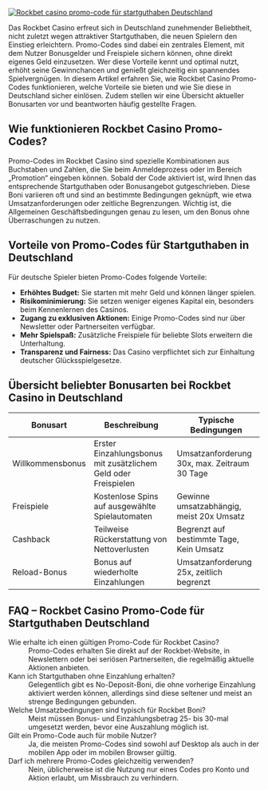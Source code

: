 [![Rockbet casino promo-code für startguthaben Deutschland](https://123-caf.pages.dev/gitsignup.png)](https://vrmoo.ru/Bt82HjjY)

<p>Das Rockbet Casino erfreut sich in Deutschland zunehmender Beliebtheit, nicht zuletzt wegen attraktiver Startguthaben, die neuen Spielern den Einstieg erleichtern. Promo-Codes sind dabei ein zentrales Element, mit dem Nutzer Bonusgelder und Freispiele sichern können, ohne direkt eigenes Geld einzusetzen. Wer diese Vorteile kennt und optimal nutzt, erhöht seine Gewinnchancen und genießt gleichzeitig ein spannendes Spielvergnügen. In diesem Artikel erfahren Sie, wie Rockbet Casino Promo-Codes funktionieren, welche Vorteile sie bieten und wie Sie diese in Deutschland sicher einlösen. Zudem stellen wir eine Übersicht aktueller Bonusarten vor und beantworten häufig gestellte Fragen.</p>  <h2>Wie funktionieren Rockbet Casino Promo-Codes?</h2> <p>Promo-Codes im Rockbet Casino sind spezielle Kombinationen aus Buchstaben und Zahlen, die Sie beim Anmeldeprozess oder im Bereich „Promotion“ eingeben können. Sobald der Code aktiviert ist, wird Ihnen das entsprechende Startguthaben oder Bonusangebot gutgeschrieben. Diese Boni variieren oft und sind an bestimmte Bedingungen geknüpft, wie etwa Umsatzanforderungen oder zeitliche Begrenzungen. Wichtig ist, die Allgemeinen Geschäftsbedingungen genau zu lesen, um den Bonus ohne Überraschungen zu nutzen.</p>  <h2>Vorteile von Promo-Codes für Startguthaben in Deutschland</h2> <p>Für deutsche Spieler bieten Promo-Codes folgende Vorteile:</p> <ul> <li><strong>Erhöhtes Budget:</strong> Sie starten mit mehr Geld und können länger spielen.</li> <li><strong>Risikominimierung:</strong> Sie setzen weniger eigenes Kapital ein, besonders beim Kennenlernen des Casinos.</li> <li><strong>Zugang zu exklusiven Aktionen:</strong> Einige Promo-Codes sind nur über Newsletter oder Partnerseiten verfügbar.</li> <li><strong>Mehr Spielspaß:</strong> Zusätzliche Freispiele für beliebte Slots erweitern die Unterhaltung.</li> <li><strong>Transparenz und Fairness:</strong> Das Casino verpflichtet sich zur Einhaltung deutscher Glücksspielgesetze.</li> </ul>  <h2>Übersicht beliebter Bonusarten bei Rockbet Casino in Deutschland</h2> <table>   <thead>     <tr>       <th>Bonusart</th>       <th>Beschreibung</th>       <th>Typische Bedingungen</th>     </tr>   </thead>   <tbody>     <tr>       <td>Willkommensbonus</td>       <td>Erster Einzahlungsbonus mit zusätzlichem Geld oder Freispielen</td>       <td>Umsatzanforderung 30x, max. Zeitraum 30 Tage</td>     </tr>     <tr>       <td>Freispiele</td>       <td>Kostenlose Spins auf ausgewählte Spielautomaten</td>       <td>Gewinne umsatzabhängig, meist 20x Umsatz</td>     </tr>     <tr>       <td>Cashback</td>       <td>Teilweise Rückerstattung von Nettoverlusten</td>       <td>Begrenzt auf bestimmte Tage, Kein Umsatz</td>     </tr>     <tr>       <td>Reload-Bonus</td>       <td>Bonus auf wiederholte Einzahlungen</td>       <td>Umsatzanforderung 25x, zeitlich begrenzt</td>     </tr>   </tbody> </table>  <h2>FAQ – Rockbet Casino Promo-Code für Startguthaben Deutschland</h2> <dl>   <dt>Wie erhalte ich einen gültigen Promo-Code für Rockbet Casino?</dt>   <dd>Promo-Codes erhalten Sie direkt auf der Rockbet-Website, in Newslettern oder bei seriösen Partnerseiten, die regelmäßig aktuelle Aktionen anbieten.</dd>    <dt>Kann ich Startguthaben ohne Einzahlung erhalten?</dt>   <dd>Gelegentlich gibt es No-Deposit-Boni, die ohne vorherige Einzahlung aktiviert werden können, allerdings sind diese seltener und meist an strenge Bedingungen gebunden.</dd>    <dt>Welche Umsatzbedingungen sind typisch für Rockbet Boni?</dt>   <dd>Meist müssen Bonus- und Einzahlungsbetrag 25- bis 30-mal umgesetzt werden, bevor eine Auszahlung möglich ist.</dd>    <dt>Gilt ein Promo-Code auch für mobile Nutzer?</dt>   <dd>Ja, die meisten Promo-Codes sind sowohl auf Desktop als auch in der mobilen App oder im mobilen Browser gültig.</dd>    <dt>Darf ich mehrere Promo-Codes gleichzeitig verwenden?</dt>   <dd>Nein, üblicherweise ist die Nutzung nur eines Codes pro Konto und Aktion erlaubt, um Missbrauch zu verhindern.</dd> </dl>